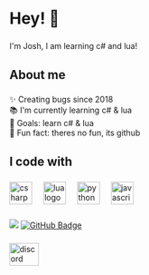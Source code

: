 <h1 align="left">Hey! 👋</h1>

###

<p align="left">I'm Josh, I am learning c# and lua!</p>

###

<h2 align="left">About me</h2>

###

<p align="left">✨ Creating bugs since 2018<br>📚 I'm currently learning c# & lua<br>🎯 Goals: learn c# & lua<br>🎲 Fun fact: theres no fun, its github</p>

###

<h2 align="left">I code with</h2>

###

<div align="left">
  <img src="https://cdn.jsdelivr.net/gh/devicons/devicon/icons/csharp/csharp-original.svg" height="40" alt="csharp logo"  />
  <img width="12" />
  <img src="https://cdn.jsdelivr.net/gh/devicons/devicon/icons/lua/lua-original.svg" height="40" alt="lua logo"  />
  <img width="12" />
  <img src="https://cdn.jsdelivr.net/gh/devicons/devicon/icons/python/python-original.svg" height="40" alt="python logo"  />
  <img width="12" />
  <img src="https://cdn.jsdelivr.net/gh/devicons/devicon/icons/javascript/javascript-original.svg" height="40" alt="javascript logo"  />
</div>

###

![](https://komarev.com/ghpvc/?username=your-github-username&color=dc143c)
<a href="https://github.com/printinqq?tab=followers"><img src="https://img.shields.io/github/followers/printinqq?label=Followers&style=social" alt="GitHub Badge"></a>

###

<div align="left">
  <a href="https://discord.gg/AfgpyywTTh" target="_blank">
    <img src="https://raw.githubusercontent.com/maurodesouza/profile-readme-generator/master/src/assets/icons/social/discord/default.svg" width="52" height="40" alt="discord logo"  />
  </a>
</div>



###
